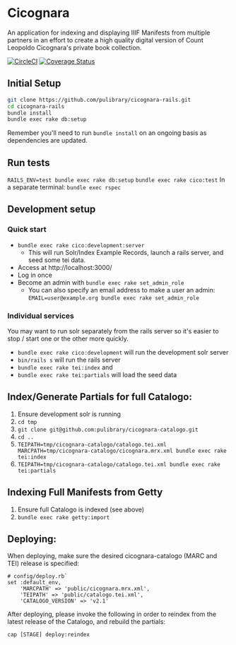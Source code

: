 # Cicognara

An application for indexing and displaying IIIF Manifests from multiple partners
in an effort to create a high quality digital version of Count Leopoldo Cicognara's private
book collection.

[![CircleCI](https://circleci.com/gh/pulibrary/cicognara-rails.svg?style=svg)](https://circleci.com/gh/pulibrary/cicognara-rails)
[![Coverage Status](https://coveralls.io/repos/pulibrary/cicognara-rails/badge.svg?branch=master&service=github)](https://coveralls.io/github/pulibrary/cicognara-rails?branch=master)


## Initial Setup

```sh
git clone https://github.com/pulibrary/cicognara-rails.git
cd cicognara-rails
bundle install
bundle exec rake db:setup
```

Remember you'll need to run `bundle install` on an ongoing basis as dependencies are updated.


## Run tests

`RAILS_ENV=test bundle exec rake db:setup`
`bundle exec rake cico:test`
In a separate terminal: `bundle exec rspec`

## Development setup

### Quick start
   - `bundle exec rake cico:development:server`
     - This will run Solr/Index Example Records, launch a rails server, and seed
       some tei data.
   - Access at http://localhost:3000/
   - Log in once
   - Become an admin with `bundle exec rake set_admin_role`
     - You can also specify an email address to make a user an admin:
       `EMAIL=user@example.org bundle exec rake set_admin_role`

### Individual services

You may want to run solr separately from the rails server so it's easier to stop
/ start one or the other more quickly.

- `bundle exec rake cico:development` will run the development solr server
- `bin/rails s` will run the rails server
- `bundle exec rake tei:index` and
- `bundle exec rake tei:partials` will load the seed data

## Index/Generate Partials for full Catalogo:

1. Ensure development solr is running
2. `cd tmp`
3. `git clone git@github.com:pulibrary/cicognara-catalogo.git`
4. `cd ..`
5. `TEIPATH=tmp/cicognara-catalogo/catalogo.tei.xml MARCPATH=tmp/cicognara-catalogo/cicognara.mrx.xml bundle exec rake tei:index`
6. `TEIPATH=tmp/cicognara-catalogo/catalogo.tei.xml bundle exec rake tei:partials`

## Indexing Full Manifests from Getty

1. Ensure full Catalogo is indexed (see above)
2. `bundle exec rake getty:import`

## Deploying:
When deploying, make sure the desired cicognara-catalogo (MARC and TEI) release is specified:
```
# config/deploy.rb`
set :default_env,
    'MARCPATH' => 'public/cicognara.mrx.xml',
    'TEIPATH' => 'public/catalogo.tei.xml',
    'CATALOGO_VERSION' => 'v2.1'
```

After deploying, please invoke the following in order to reindex from the latest release of the Catalogo, and rebuild the partials:
```
cap [STAGE] deploy:reindex
```
